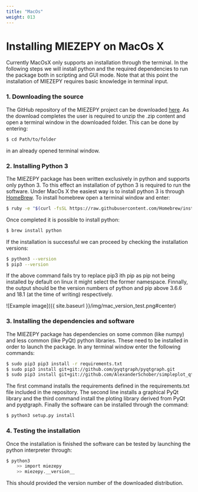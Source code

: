 ```yaml
---
title: "MacOs"
weight: 013
---
```


# Installing MIEZEPY on MacOs X

Currently MacOsX only supports an installation through the terminal. In the following steps we will install python and the required dependencies to run the package both in scripting and GUI mode. Note that at this point the installation of MIEZEPY requires basic knowledge in terminal input.

### 1. Downloading the source

The GitHub repository of the MIEZEPY project can be downloaded [here](https://github.com/scgmlz/NSE_Soft). As the download completes the user is required to unzip the .zip content and open a terminal window in the downloaded folder. This can be done by entering:

```bash
$ cd Path/to/folder
``` 

in an already opened terminal window.

### 2. Installing Python 3

The MIEZEPY package has been written exclusively in python and supports only python 3. To this effect an installation of python 3 is required to run the software. Under MacOs X the easiest way is to install python 3 is through [HomeBrew](https://brew.sh/). To install homebrew open a terminal window and enter:

```bash
$ ruby -e "$(curl -fsSL https://raw.githubusercontent.com/Homebrew/install/master/install)"
```

Once completed it is possible to install python:

```bash
$ brew install python
```

If the installation is successful we can proceed by checking the installation versions:

```bash
$ python3 --version
$ pip3 --version
```

If the above command fails try to replace pip3 ith pip as pip not being installed by default on linux it might select the former namespace. Finnally, the output should be the version numbers of python and pip above 3.6.6 and 18.1 (at the time of writing) respectively.

![Example image]({{ site.baseurl }}/img/mac_version_test.png#center)


### 3. Installing the dependencies and software

The MIEZEPY package has dependencies on some common (like numpy) and less common (like PyQt) python libraries. These need to be installed in order to launch the package. In any terminal window enter the following commands:

```bash
$ sudo pip3 pip3 install -r requirements.txt
$ sudo pip3 install git+git://github.com/pyqtgraph/pyqtgraph.git
$ sudo pip3 install git+git://github.com/AlexanderSchober/simpleplot_qt.git
```

The first command installs the requirements defined in the requirements.txt file included in the repository. The second line installs a graphical PyQt library and the third command install the ploting library derived from PyQt and pyqtgraph. Finally the software can be installed through the command:
```bash
$ python3 setup.py install
```

### 4. Testing the installation

Once the installation is finished the software can be tested by launching the python interpreter through:
```bash
$ python3
    >> import miezepy
    >> miezepy.__version__
```
This should provided the version number of the downloaded distribution.
